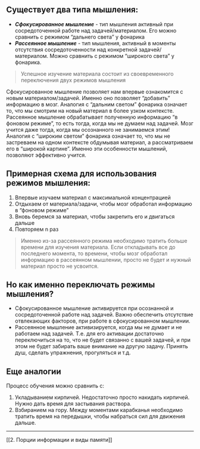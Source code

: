 ## Существует два типа мышления:

- ***Сфокусированное мышление*** - тип мышления активный при сосредоточенной работе над задачей/материалом. Его можно сравнить с режимом “дальнего света” у фонарика
- ***Рассеянное мышление*** - тип мышления, активный в моменты отсутствия сосредоточенности над конкретной задачей/материалом. Можно сравнить с режимом “широкого света” у фонарика.

> Успешное изучение материала состоит из своевременного переключения двух режимов мышления

Сфокусированное мышление позволяет нам впервые ознакомится с новым материалом/задачей. Именно оно позволяет “добавить” информацию в мозг. Аналогия с “дальним светом” фонарика означает то, что мы смотрим на новый материал в более узком контексте. Рассеянное мышление обрабатывает полученную информацию “в фоновом режиме”, то есть тогда, когда мы не думаем над задачей. Мозг учится даже тогда, когда мы осознанного не занимаемся этим! Аналогия с “широким светом” фонарика означает то, что мы не застреваем на одном контексте обдумывая материал, а рассматриваем его в “широкой картине”. Именно эти особенности мышлений, позволяют эффективно учится.
## Примерная схема для использования режимов мышления:

1. Впервые изучаем материал с максимальной концентрацией
2. Отдыхаем от материала/задачи, чтобы мозг обработал информацию в “фоновом режиме”
3. Вновь беремся за материал, чтобы закрепить его и двигаться дальше
4. Повторяем n раз

> Именно из-за рассеянного режима необходимо тратить больше времени для изучения материала. Если откладывать все до последнего момента, то времени, чтобы мозг обработал информацию в рассеянном мышлении, просто не будет и нужный материал просто не усвоится.
## Но как именно переключать режимы мышления?

- Сфокусированное мышление активируется при осознанной и сосредоточенной работе над задачей. Важно обеспечить отсутствие отвлекающих факторов, при работе в сфокусированном мышлении.
- Рассеянное мышление активизируется, когда мы не думает и не работаем над задачей. Т.е. для его активации достаточно переключиться на то, что не будет связанно с вашей задачей, и при этом не будет забирать ваше внимание на другую задачу. Принять душ, сделать упражнения, прогуляться и т.д.
## Еще аналогии

Процесс обучения можно сравнить с:

1. Укладыванием кирпичей. Недостаточно просто накидать кирпичей. Нужно дать время для застывания раствора.
2. Взбиранием на гору. Между моментами карабканья необходимо тратить время на передышки, чтобы набраться сил для движения дальше.

---
[[2. Порции информации и виды памяти]]
